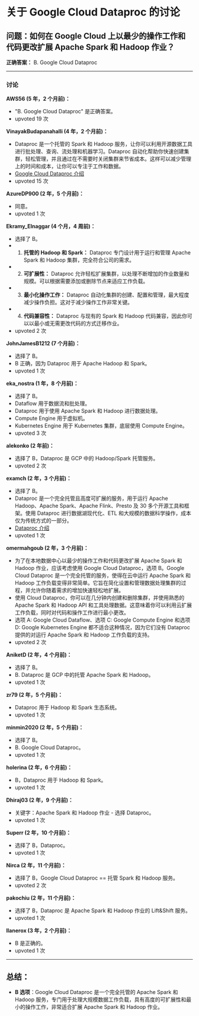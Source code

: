 # 关于 Google Cloud Dataproc 的讨论

## 问题：如何在 Google Cloud 上以最少的操作工作和代码更改扩展 Apache Spark 和 Hadoop 作业？

**正确答案：** B. Google Cloud Dataproc

---

### 讨论

**AWS56 (5 年，2 个月前)：**
- "B. Google Cloud Dataproc" 是正确答案。
- upvoted 19 次

**VinayakBudapanahalli (4 年，2 个月前)：**
- Dataproc 是一个托管的 Spark 和 Hadoop 服务，让你可以利用开源数据工具进行批处理、查询、流处理和机器学习。Dataproc 自动化帮助你快速创建集群，轻松管理，并且通过在不需要时关闭集群来节省成本。这样可以减少管理上的时间和成本，让你可以专注于工作和数据。
- [Google Cloud Dataproc 介绍](https://cloud.google.com/dataproc/docs/concepts/overview#:~:text=Dataproc%20is%20a%20managed%20Spark,%2C%20streaming%2C%20and%20machine%20learning.&text=With%20less%20time%20and%20money,your%20jobs%20and%20your%20data)
- upvoted 15 次

**AzureDP900 (2 年，5 个月前)：**
- 同意。
- upvoted 1 次

**Ekramy_Elnaggar (4 个月，4 周前)：**
- 选择了 B。
- 1. **托管的 Hadoop 和 Spark：** Dataproc 专门设计用于运行和管理 Apache Spark 和 Hadoop 集群，完全符合公司的需求。
- 2. **可扩展性：** Dataproc 允许轻松扩展集群，以处理不断增加的作业数量和规模。可以根据需要添加或删除节点来适应工作负载。
- 3. **最小化操作工作：** Dataproc 自动化集群的创建、配置和管理，最大程度减少操作负担。这对于减少操作工作非常关键。
- 4. **代码兼容性：** Dataproc 与现有的 Spark 和 Hadoop 代码兼容，因此你可以以最小或无需更改代码的方式迁移作业。
- upvoted 2 次

**JohnJamesB1212 (7 个月前)：**
- 选择了 B。
- B 正确，因为 Dataproc 用于 Apache Hadoop 和 Spark。
- upvoted 1 次

**eka_nostra (1 年，8 个月前)：**
- 选择了 B。
- Dataflow 用于数据流和批处理。
- Dataproc 用于使用 Apache Spark 和 Hadoop 进行数据处理。
- Compute Engine 用于虚拟机。
- Kubernetes Engine 用于 Kubernetes 集群，底层使用 Compute Engine。
- upvoted 3 次

**alekonko (2 年前)：**
- 选择了 B，Dataproc 是 GCP 中的 Hadoop/Spark 托管服务。
- upvoted 2 次

**examch (2 年，3 个月前)：**
- 选择了 B。
- Dataproc 是一个完全托管且高度可扩展的服务，用于运行 Apache Hadoop、Apache Spark、Apache Flink、Presto 及 30 多个开源工具和框架。使用 Dataproc 进行数据湖现代化、ETL 和大规模的数据科学操作，成本仅为传统方式的一部分。
- [Dataproc 介绍](https://cloud.google.com/dataproc)
- upvoted 1 次

**omermahgoub (2 年，3 个月前)：**
- 为了在本地数据中心以最少的操作工作和代码更改扩展 Apache Spark 和 Hadoop 作业，应该考虑使用 Google Cloud Dataproc，选项 B。Google Cloud Dataproc 是一个完全托管的服务，使得在云中运行 Apache Spark 和 Hadoop 工作负载变得非常简单。它旨在简化设置和管理数据处理集群的过程，并允许你随着需求的增加快速轻松地扩展。
- 使用 Cloud Dataproc，你可以在几分钟内创建和删除集群，并使用熟悉的 Apache Spark 和 Hadoop API 和工具处理数据。这意味着你可以利用云扩展工作负载，同时对代码和操作工作进行最小更改。
- 选项 A: Google Cloud Dataflow、选项 C: Google Compute Engine 和选项 D: Google Kubernetes Engine 都不适合这种情况，因为它们没有 Dataproc 提供的对运行 Apache Spark 和 Hadoop 工作负载的支持。
- upvoted 2 次

**AniketD (2 年，4 个月前)：**
- 选择了 B。
- B. Dataproc 是 GCP 中的托管 Apache Spark 和 Hadoop。
- upvoted 1 次

**zr79 (2 年，5 个月前)：**
- Dataproc 用于 Hadoop 和 Spark 生态系统。
- upvoted 1 次

**minmin2020 (2 年，5 个月前)：**
- 选择了 B。
- B. Google Cloud Dataproc。
- upvoted 1 次

**holerina (2 年，6 个月前)：**
- B，Dataproc 用于 Hadoop 和 Spark。
- upvoted 1 次

**Dhiraj03 (2 年，9 个月前)：**
- 关键字：Apache Spark 和 Hadoop 作业 - 选择 Dataproc。
- upvoted 1 次

**Superr (2 年，10 个月前)：**
- 选择了 B，Dataproc。
- upvoted 1 次

**Nirca (2 年，11 个月前)：**
- 选择了 B，Google Cloud Dataproc == 托管 Spark 和 Hadoop 服务。
- upvoted 2 次

**pakochiu (2 年，11 个月前)：**
- 选择了 B，Dataproc 是 Apache Spark 和 Hadoop 作业的 Lift&Shift 服务。
- upvoted 1 次

**llanerox (3 年，2 个月前)：**
- B 是正确的。
- upvoted 1 次

---

## 总结：

- **B 选项**：Google Cloud Dataproc 是一个完全托管的 Apache Spark 和 Hadoop 服务，专门用于处理大规模数据工作负载，具有高度的可扩展性和最小的操作工作，非常适合扩展 Apache Spark 和 Hadoop 作业。
